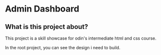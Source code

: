 # Admin Dashboard
## What is this project about?
This project is a skill showcase for odin's intermediate html and css course.

In the root project, you can see the design i need to build.
